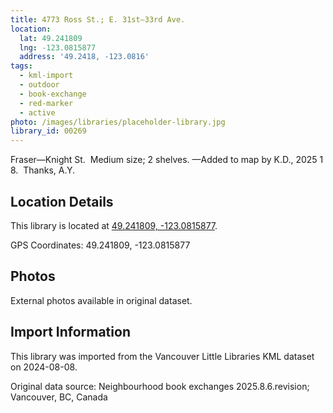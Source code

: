 ```yaml
---
title: 4773 Ross St.; E. 31st—33rd Ave.
location:
  lat: 49.241809
  lng: -123.0815877
  address: '49.2418, -123.0816'
tags:
  - kml-import
  - outdoor
  - book-exchange
  - red-marker
  - active
photo: /images/libraries/placeholder-library.jpg
library_id: 00269
---
```

Fraser—Knight St.  Medium size; 2 shelves.
—Added to map by K.D., 2025 1 8.  Thanks, A.Y.

## Location Details

This library is located at [49.241809, -123.0815877](https://www.google.com/maps?q=49.241809,-123.0815877).

GPS Coordinates: 49.241809, -123.0815877

## Photos

External photos available in original dataset.

## Import Information

This library was imported from the Vancouver Little Libraries KML dataset on 2024-08-08.

Original data source: Neighbourhood book exchanges 2025.8.6.revision; Vancouver, BC, Canada
